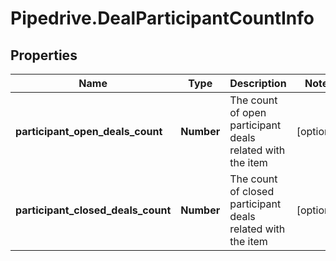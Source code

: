 # Pipedrive.DealParticipantCountInfo

## Properties

Name | Type | Description | Notes
------------ | ------------- | ------------- | -------------
**participant_open_deals_count** | **Number** | The count of open participant deals related with the item | [optional] 
**participant_closed_deals_count** | **Number** | The count of closed participant deals related with the item | [optional] 


